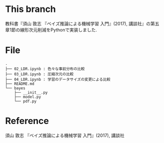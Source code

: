 # This branch
教科書『須山 敦志 『ベイズ推論による機械学習 入門』(2017), 講談社』の第五章1節の線形次元削減をPythonで実装しました.

# File

```
.
├── 02_LDR.ipynb : 色々な事前分布の比較
├── 03_LDR.ipynb : 圧縮次元の比較
├── 04_LDR.ipynb : 学習のデータサイズの変更による比較
├── README.md
└── bayes
    ├── __init__.py
    ├── model.py
    └── pdf.py
```

# Reference
須山 敦志 『ベイズ推論による機械学習 入門』(2017), 講談社
